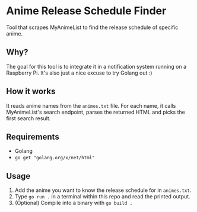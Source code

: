 # Anime Release Schedule Finder
Tool that scrapes MyAnimeList to find the release schedule of specific anime.

## **Why?**
The goal for this tool is to integrate it in a notification system running on a Raspberry Pi. It's also just a nice excuse to try Golang out :)

## **How it works**
It reads anime names from the `animes.txt` file. For each name, it calls MyAnimeList's search endpoint, parses the returned HTML and picks the first search result.

## **Requirements**
* Golang
* `go get "golang.org/x/net/html"`

## **Usage**
1. Add the anime you want to know the release schedule for in `animes.txt`.
2. Type `go run .` in a terminal within this repo and read the printed output.
3. (Optional) Compile into a binary with `go build .`